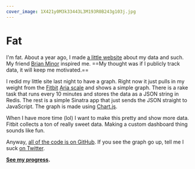 ```yaml
---
cover_image: 1X421y0M3k33443L3M193R0B243g103j.jpg
---
```


# Fat

I'm fat. About a year ago, I made [a little website](http://fat.soff.es) about my data and such. My friend [Brian Minor](https://twitter.com/brianminor) inspired me. ==My thought was if I publicly track data, it will keep me motivated.==

I redid my little site last night to have a graph. Right now it just pulls in my weight from the [Fitbit](http://fitbit.com) [Aria scale](http://fitbit.com/aria) and shows a simple graph. There is a rake task that runs every 10 minutes and stores the data as a JSON string in Redis. The rest is a simple Sinatra app that just sends the JSON straight to JavaScript. The graph is made using [Chart.js](http://chartjs.org).

When I have more time (lol) I want to make this pretty and show more data. Fitbit collects a ton of really sweet data. Making a custom dashboard thing sounds like fun.

Anyway, [all of the code is on GitHub](https://github.com/soffes/fat). If you see the graph go up, tell me I suck [on Twitter](https://twitter.com/soffes).

**[See my progress](http://fat.soff.es).**
